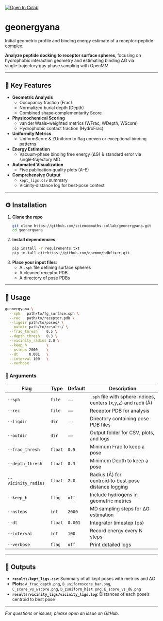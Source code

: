[![Open In Colab](https://colab.research.google.com/assets/colab-badge.svg)](https://colab.research.google.com/github/sciencemaths-collab/geonergyana/blob/main/run_colab.ipynb)

# geonergyana

Initial geometric profile and binding energy estimate of a receptor-peptide complex.

**Analyze peptide docking to receptor surface spheres**, focusing on hydrophobic interaction geometry and estimating binding ΔG via single‑trajectory gas‑phase sampling with OpenMM.

---

## 🚀 Key Features

- **Geometric Analysis**  
  - Occupancy fraction (Frac)  
  - Normalized burial depth (Depth)  
  - Combined shape‑complementarity Score
- **Physicochemical Scoring**  
  - van der Waals–weighted metrics (WFrac, WDepth, WScore)  
  - Hydrophobic contact fraction (HydroFrac)
- **Uniformity Metrics**  
  - UniformScore & ZUniform to flag uneven or exceptional binding patterns
- **Energy Estimation**  
  - Vacuum‑phase binding free energy (ΔG) & standard error via single‑trajectory MD
- **Automated Visualization**  
  - Five publication‑quality plots (A–E)
- **Comprehensive Output**  
  - `kept_ligs.csv` summary  
  - Vicinity‑distance log for best‑pose context

---

## ⚙️ Installation

1. **Clone the repo**  
   ```bash
   git clone https://github.com/sciencemaths-collab/geonergyana.git
   cd geonergyana
   ```
2. **Install dependencies**  
   ```bash
   pip install -r requirements.txt
   pip install git+https://github.com/openmm/pdbfixer.git
   ```
3. **Place your input files**:  
   - A `.sph` file defining surface spheres  
   - A cleaned receptor PDB  
   - A directory of pose PDBs

---

## 🎯 Usage

```bash
geonergyana \
  --sph   path/to/fg_surface.sph \
  --rec   path/to/receptor.pdb \
  --ligdir path/to/poses/ \
  --outdir path/to/results/ \
  --frac_thresh    0.5 \
  --depth_thresh   0.3 \
  --vicinity_radius 2.0 \
  --keep_h         \
  --nsteps 2000    \
  --dt     0.001   \
  --interval 100   \
  --verbose
```

### 🔎 Arguments

| Flag                | Type      | Default | Description                                                       |
|---------------------|-----------|---------|-------------------------------------------------------------------|
| `--sph`             | `file`    | ―       | `.sph` file with sphere indices, centers (x,y,z) and radii (Å)    |
| `--rec`             | `file`    | ―       | Receptor PDB for analysis                                         |
| `--ligdir`          | `dir`     | ―       | Directory containing pose PDB files                               |
| `--outdir`          | `dir`     | ―       | Output folder for CSV, plots, and logs                            |
| `--frac_thresh`     | `float`   | `0.5`   | Minimum Frac to keep a pose                                       |
| `--depth_thresh`    | `float`   | `0.3`   | Minimum Depth to keep a pose                                      |
| `--vicinity_radius` | `float`   | `2.0`   | Radius (Å) for centroid‑to‑best‑pose distance logging             |
| `--keep_h`          | `flag`    | `off`   | Include hydrogens in geometric metrics                            |
| `--nsteps`          | `int`     | `2000`  | MD sampling steps for ΔG estimation                               |
| `--dt`              | `float`   | `0.001` | Integrator timestep (ps)                                          |
| `--interval`        | `int`     | `100`   | Record energy every N steps                                       |
| `--verbose`         | `flag`    | `off`   | Print detailed logs                                               |

---

## 📂 Outputs

- **`results/kept_ligs.csv`**: Summary of all kept poses with metrics and ΔG   
- **Plots**: `A_frac_depth.png`, `B_uniformscore_bar.png`, `C_score_vs_wscore.png`, `D_zuniform_hist.png`, `E_score_vs_dG.png`  
- **`results/vicinity_ligs/vicinity_ligs.log`**: Distances of each pose’s centroid to best pose

---

*For questions or issues, please open an issue on GitHub.*
